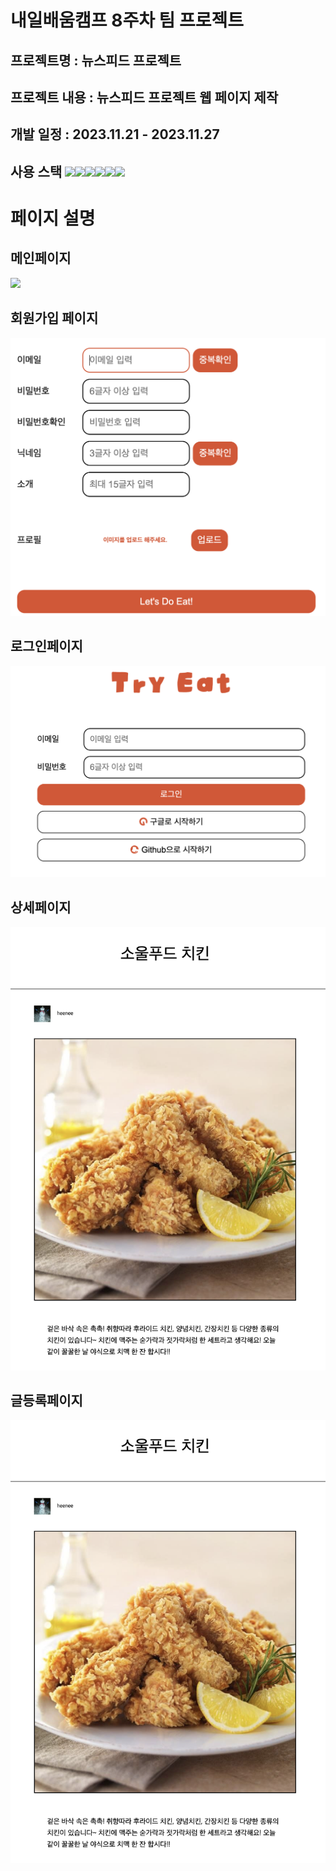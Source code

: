 # 내일배움캠프 8주차 팀 프로젝트
## 프로젝트명 : 뉴스피드 프로젝트<br/>
## 프로젝트 내용 : 뉴스피드 프로젝트 웹 페이지 제작<br/>
## 개발 일정 : 2023.11.21 - 2023.11.27<br/>
## 사용 스택 <img src="https://img.shields.io/badge/HTML5-E34F26?style=for-the-badge&logo=html5&logoColor=white"><img src="https://img.shields.io/badge/CSS3-1572B6?style=for-the-badge&logo=css3&logoColor=white"><img src="https://img.shields.io/badge/JavaScript-323330?style=for-the-badge&logo=javascript&logoColor=F7DF1E"><img src="https://img.shields.io/badge/React-20232A?style=for-the-badge&logo=react&logoColor=61DAFB"><img src="https://img.shields.io/badge/Redux-593D88?style=for-the-badge&logo=redux&logoColor=white"><img src="https://img.shields.io/badge/firebase-ffca28?style=for-the-badge&logo=firebase&logoColor=black"><br/>

# 페이지 설명

## 메인페이지
<img src="./src/assets/메인페이지.png">

## 회원가입 페이지
<img src="./src/assets/회원가입.png">

## 로그인페이지
<img src="./src/assets/로그인.png">

## 상세페이지
<img src="./src/assets/상세페이지.png">

## 글등록페이지
<img src="./src/assets/상세페이지.png">